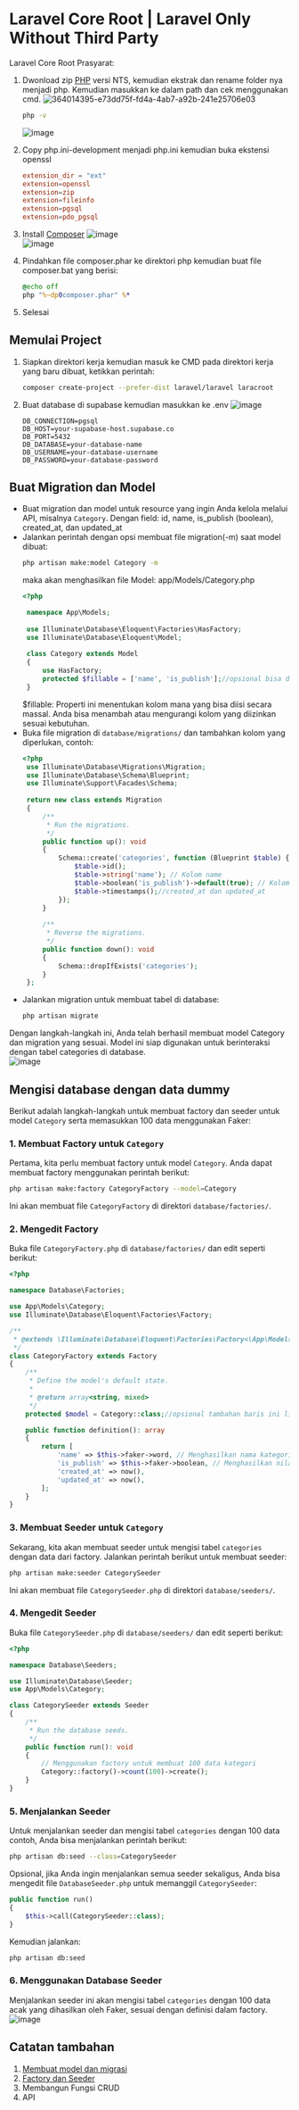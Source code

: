 # Laravel Core Root | Laravel Only Without Third Party
Laravel Core Root
Prasyarat:
1. Dwonload zip [PHP](https://www.php.net/downloads.php) versi NTS, kemudian ekstrak dan rename folder nya menjadi php. Kemudian masukkan ke dalam path dan cek menggunakan cmd.
   ![364014395-e73dd75f-fd4a-4ab7-a92b-241e25706e03](https://github.com/user-attachments/assets/8641ad2e-8793-4083-9705-3b01bb127192)  

   ```sh
   php -v
   ```
   ![image](https://github.com/user-attachments/assets/6c1dcc3c-99a8-4c72-a2b4-d82b9b13755b)  
3. Copy php.ini-development menjadi php.ini kemudian buka ekstensi openssl
   ```conf
   extension_dir = "ext"
   extension=openssl
   extension=zip
   extension=fileinfo
   extension=pgsql
   extension=pdo_pgsql
   ```
4. Install [Composer](https://getcomposer.org/download/)
   ![image](https://github.com/user-attachments/assets/5c59f00b-74ff-4706-8f0a-ae6a6f421d3c)  
   ![image](https://github.com/user-attachments/assets/549a53ec-8f01-4833-a65f-bdf5cfa288ad)  

5. Pindahkan file composer.phar ke direktori php kemudian buat file composer.bat yang berisi:
   ```bat
   @echo off
   php "%~dp0composer.phar" %*
   ```
6. Selesai

## Memulai Project

1. Siapkan direktori kerja kemudian masuk ke CMD pada direktori kerja yang baru dibuat, ketikkan perintah:
   ```sh
   composer create-project --prefer-dist laravel/laravel laracroot
   ```
2. Buat database di supabase kemudian masukkan ke .env
   ![image](https://github.com/user-attachments/assets/7642a606-60a2-40ff-a27d-6883918fd5ed)
   
   ```env
   DB_CONNECTION=pgsql
   DB_HOST=your-supabase-host.supabase.co
   DB_PORT=5432
   DB_DATABASE=your-database-name
   DB_USERNAME=your-database-username
   DB_PASSWORD=your-database-password
   ```
## Buat Migration dan Model
   - Buat migration dan model untuk resource yang ingin Anda kelola melalui API, misalnya `Category`. Dengan field: id, name, is_publish (boolean), created_at, dan updated_at
   - Jalankan perintah dengan opsi membuat file migration(-m) saat model dibuat:
     ```bash
     php artisan make:model Category -m
     ```
     maka akan menghasilkan file Model: app/Models/Category.php
     ```php
     <?php

      namespace App\Models;
      
      use Illuminate\Database\Eloquent\Factories\HasFactory;
      use Illuminate\Database\Eloquent\Model;
      
      class Category extends Model
      {
          use HasFactory;
          protected $fillable = ['name', 'is_publish'];//opsional bisa di tambahkan baris ini
      }
     ```
     $fillable: Properti ini menentukan kolom mana yang bisa diisi secara massal. Anda bisa menambah atau mengurangi kolom yang diizinkan sesuai kebutuhan.
   - Buka file migration di `database/migrations/` dan tambahkan kolom yang diperlukan, contoh:
     ```php
     <?php
      use Illuminate\Database\Migrations\Migration;
      use Illuminate\Database\Schema\Blueprint;
      use Illuminate\Support\Facades\Schema;
      
      return new class extends Migration
      {
          /**
           * Run the migrations.
           */
          public function up(): void
          {
              Schema::create('categories', function (Blueprint $table) {
                  $table->id();
                  $table->string('name'); // Kolom name
                  $table->boolean('is_publish')->default(true); // Kolom is_publish dengan nilai default true
                  $table->timestamps();//created_at dan updated_at
              });
          }
      
          /**
           * Reverse the migrations.
           */
          public function down(): void
          {
              Schema::dropIfExists('categories');
          }
      };
     ```
   - Jalankan migration untuk membuat tabel di database:
     ```bash
     php artisan migrate
     ```
   Dengan langkah-langkah ini, Anda telah berhasil membuat model Category dan migration yang sesuai. Model ini siap digunakan untuk berinteraksi dengan tabel categories di database.  
   ![image](https://github.com/user-attachments/assets/7b11dfca-522a-4d00-821f-2c4aebcd8ab2)


## Mengisi database dengan data dummy
Berikut adalah langkah-langkah untuk membuat factory dan seeder untuk model `Category` serta memasukkan 100 data menggunakan Faker:

### 1. **Membuat Factory untuk `Category`**

Pertama, kita perlu membuat factory untuk model `Category`. Anda dapat membuat factory menggunakan perintah berikut:

```bash
php artisan make:factory CategoryFactory --model=Category
```

Ini akan membuat file `CategoryFactory` di direktori `database/factories/`.

### 2. **Mengedit Factory**

Buka file `CategoryFactory.php` di `database/factories/` dan edit seperti berikut:

```php
<?php

namespace Database\Factories;

use App\Models\Category;
use Illuminate\Database\Eloquent\Factories\Factory;

/**
 * @extends \Illuminate\Database\Eloquent\Factories\Factory<\App\Models\Category>
 */
class CategoryFactory extends Factory
{
    /**
     * Define the model's default state.
     *
     * @return array<string, mixed>
     */
    protected $model = Category::class;//opsional tambahan baris ini lihat di model jika disana ada maka tambahkan ini

    public function definition(): array
    {
        return [
            'name' => $this->faker->word, // Menghasilkan nama kategori acak
            'is_publish' => $this->faker->boolean, // Menghasilkan nilai true/false secara acak
            'created_at' => now(),
            'updated_at' => now(),
        ];
    }
}
```

### 3. **Membuat Seeder untuk `Category`**

Sekarang, kita akan membuat seeder untuk mengisi tabel `categories` dengan data dari factory. Jalankan perintah berikut untuk membuat seeder:

```bash
php artisan make:seeder CategorySeeder
```

Ini akan membuat file `CategorySeeder.php` di direktori `database/seeders/`.

### 4. **Mengedit Seeder**

Buka file `CategorySeeder.php` di `database/seeders/` dan edit seperti berikut:

```php
<?php

namespace Database\Seeders;

use Illuminate\Database\Seeder;
use App\Models\Category;

class CategorySeeder extends Seeder
{
    /**
     * Run the database seeds.
     */
    public function run(): void
    {
        // Menggunakan factory untuk membuat 100 data kategori
        Category::factory()->count(100)->create();
    }
}
```

### 5. **Menjalankan Seeder**

Untuk menjalankan seeder dan mengisi tabel `categories` dengan 100 data contoh, Anda bisa menjalankan perintah berikut:

```bash
php artisan db:seed --class=CategorySeeder
```

Opsional, jika Anda ingin menjalankan semua seeder sekaligus, Anda bisa mengedit file `DatabaseSeeder.php` untuk memanggil `CategorySeeder`:

```php
public function run()
{
    $this->call(CategorySeeder::class);
}
```

Kemudian jalankan:

```bash
php artisan db:seed
```

### 6. **Menggunakan Database Seeder**

Menjalankan seeder ini akan mengisi tabel `categories` dengan 100 data acak yang dihasilkan oleh Faker, sesuai dengan definisi dalam factory.
![image](https://github.com/user-attachments/assets/f9a8c753-8267-478e-8320-98229d632f34)


## Catatan tambahan
1. [Membuat model dan migrasi](01.%20Model%20dan%20Migrasi/)
2. [Factory dan Seeder](02.%20Factory%20dan%20Seeder/)
3. Membangun Fungsi CRUD
4. API
